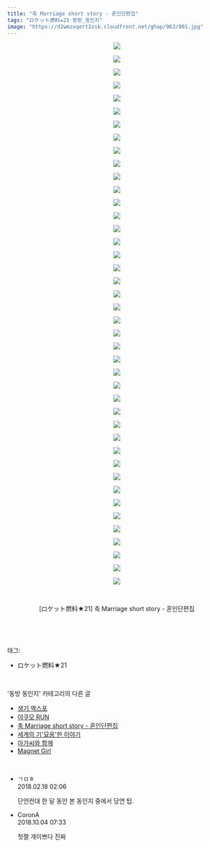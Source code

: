 ```yaml
---
title: "축 Marriage short story - 혼인단편집"
tags: "ロケット燃料★21 동방_동인지"
image: "https://d2wmzxqert2xsk.cloudfront.net/ghap/963/001.jpg"
---
```

<div class="article">
<p style="text-align: center; clear: none; float: none;"><img src="{{ site.imgserver11 }}/ghap/963/001.jpg"/></p>
<p style="text-align: center; clear: none; float: none;"><img src="{{ site.imgserver11 }}/ghap/963/002.jpg"/></p>
<p style="text-align: center; clear: none; float: none;"><img src="{{ site.imgserver11 }}/ghap/963/003.jpg"/></p>
<p style="text-align: center; clear: none; float: none;"><img src="{{ site.imgserver11 }}/ghap/963/004.jpg"/></p>
<p style="text-align: center; clear: none; float: none;"><img src="{{ site.imgserver11 }}/ghap/963/005.jpg"/></p>
<p style="text-align: center; clear: none; float: none;"><img src="{{ site.imgserver11 }}/ghap/963/006.jpg"/></p>
<p style="text-align: center; clear: none; float: none;"><img src="{{ site.imgserver11 }}/ghap/963/007.jpg"/></p>
<p style="text-align: center; clear: none; float: none;"><img src="{{ site.imgserver11 }}/ghap/963/008.jpg"/></p>
<p style="text-align: center; clear: none; float: none;"><img src="{{ site.imgserver11 }}/ghap/963/009.jpg"/></p>
<p style="text-align: center; clear: none; float: none;"><img src="{{ site.imgserver11 }}/ghap/963/010.jpg"/></p>
<p style="text-align: center; clear: none; float: none;"><img src="{{ site.imgserver11 }}/ghap/963/011.jpg"/></p>
<p style="text-align: center; clear: none; float: none;"><img src="{{ site.imgserver11 }}/ghap/963/012.jpg"/></p>
<p style="text-align: center; clear: none; float: none;"><img src="{{ site.imgserver11 }}/ghap/963/013.jpg"/></p>
<p style="text-align: center; clear: none; float: none;"><img src="{{ site.imgserver11 }}/ghap/963/014.jpg"/></p>
<p style="text-align: center; clear: none; float: none;"><img src="{{ site.imgserver11 }}/ghap/963/015.jpg"/></p>
<p style="text-align: center; clear: none; float: none;"><img src="{{ site.imgserver11 }}/ghap/963/016.jpg"/></p>
<p style="text-align: center; clear: none; float: none;"><img src="{{ site.imgserver11 }}/ghap/963/017.jpg"/></p>
<p style="text-align: center; clear: none; float: none;"><img src="{{ site.imgserver11 }}/ghap/963/018.jpg"/></p>
<p style="text-align: center; clear: none; float: none;"><img src="{{ site.imgserver11 }}/ghap/963/019.jpg"/></p>
<p style="text-align: center; clear: none; float: none;"><img src="{{ site.imgserver11 }}/ghap/963/020.jpg"/></p>
<p style="text-align: center; clear: none; float: none;"><img src="{{ site.imgserver11 }}/ghap/963/021.jpg"/></p>
<p style="text-align: center; clear: none; float: none;"><img src="{{ site.imgserver11 }}/ghap/963/022.jpg"/></p>
<p style="text-align: center; clear: none; float: none;"><img src="{{ site.imgserver11 }}/ghap/963/023.jpg"/></p>
<p style="text-align: center; clear: none; float: none;"><img src="{{ site.imgserver11 }}/ghap/963/024.jpg"/></p>
<p style="text-align: center; clear: none; float: none;"><img src="{{ site.imgserver11 }}/ghap/963/025.jpg"/></p>
<p style="text-align: center; clear: none; float: none;"><img src="{{ site.imgserver11 }}/ghap/963/026.jpg"/></p>
<p style="text-align: center; clear: none; float: none;"><img src="{{ site.imgserver11 }}/ghap/963/027.jpg"/></p>
<p style="text-align: center; clear: none; float: none;"><img src="{{ site.imgserver11 }}/ghap/963/028.jpg"/></p>
<p style="text-align: center; clear: none; float: none;"><img src="{{ site.imgserver11 }}/ghap/963/029.jpg"/></p>
<p style="text-align: center; clear: none; float: none;"><img src="{{ site.imgserver11 }}/ghap/963/030.jpg"/></p>
<p style="text-align: center; clear: none; float: none;"><img src="{{ site.imgserver11 }}/ghap/963/031.jpg"/></p>
<p style="text-align: center; clear: none; float: none;"><img src="{{ site.imgserver11 }}/ghap/963/032.jpg"/></p>
<p style="text-align: center; clear: none; float: none;"><img src="{{ site.imgserver11 }}/ghap/963/033.jpg"/></p>
<p style="text-align: center; clear: none; float: none;"><img src="{{ site.imgserver11 }}/ghap/963/034.jpg"/></p>
<p style="text-align: center; clear: none; float: none;"><img src="{{ site.imgserver11 }}/ghap/963/035.jpg"/></p>
<p style="text-align: center; clear: none; float: none;"><img src="{{ site.imgserver11 }}/ghap/963/036.jpg"/></p>
<p style="text-align: center; clear: none; float: none;"><img src="{{ site.imgserver11 }}/ghap/963/037.jpg"/></p>
<p style="text-align: center; clear: none; float: none;"><img src="{{ site.imgserver11 }}/ghap/963/038.jpg"/></p>
<p style="text-align: center; clear: none; float: none;"><img src="{{ site.imgserver11 }}/ghap/963/039.jpg"/></p>
<p style="text-align: center; clear: none; float: none;"><img src="{{ site.imgserver11 }}/ghap/963/040.jpg"/></p>
<p style="text-align: center; clear: none; float: none;"><img src="{{ site.imgserver11 }}/ghap/963/041.jpg"/></p>
<p style="text-align: center; clear: none; float: none;"><img src="{{ site.imgserver11 }}/ghap/963/042.jpg"/></p>
<p style="text-align: center; clear: none; float: none;"><br/></p>
<p style="text-align: center; clear: none; float: none;">[ロケット燃料★21] 축 Marriage short story - 혼인단편집</p>
<p><br/></p>
</div><br/>
<div class="tagTrail">
<p>태그: </p>
<ul>
<li>ロケット燃料★21</li>
</ul>
</div><br/>
<div class="another">
<p>'동방 동인지' 카테고리의 다른 글</p>
<ul>
<li><a href="/ghap_966">생기 엑스포</a></li>
<li><a href="/ghap_965">야쿠모 RUN</a></li>
<li><a href="/ghap_963">축 Marriage short story - 혼인단편집</a></li>
<li><a href="/ghap_962">세계의 기'묘옹'한 이야기</a></li>
<li><a href="/ghap_961">아가씨와 함께</a></li>
<li><a href="/ghap_959">Magnet Girl</a></li>
</ul>
</div><br/>
<div class="cb_module cb_fluid">
<div class="cb_wrt cb_profile">
<div class="comment">
<ul>
<li class="cb_thumb_off" id="comment15201218">
<div class="cb_comment_area">
<div class="cb_info_area">
<div class="cb_section">
<span class="cb_nick_name">ㄱㅁㅎ</span>
</div>
<div class="cb_section">
<span class="cb_date">2018.02.18 02:06 </span>
</div>
</div>
<div class="cb_dsc_comment">
<p class="cb_dsc">
											단언컨대 한 달 동안 본 동인지 중에서 당연 탑.
										</p>
</div>
</div></li>
<li class="cb_thumb_off" id="comment15344704">
<div class="cb_comment_area">
<div class="cb_info_area">
<div class="cb_section">
<span class="cb_nick_name">CoronA</span>
</div>
<div class="cb_section">
<span class="cb_date">2018.10.04 07:33 </span>
</div>
</div>
<div class="cb_dsc_comment">
<p class="cb_dsc">
											첫짤 개이쁘다 진짜
										</p>
</div>
</div></li>
</ul>
</div>
</div><!-- commentList close -->
</div><br/>
